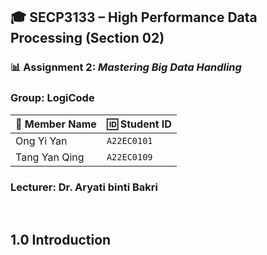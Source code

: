 ## 🎓 SECP3133 – High Performance Data Processing (Section 02)

### 📊 Assignment 2: *Mastering Big Data Handling*

###  Group: **LogiCode**

| 👤 Member Name         | 🆔 Student ID   |
|------------------------|----------------|
| Ong Yi Yan       | `A22EC0101`     |
| Tang Yan Qing | `A22EC0109`     |
### Lecturer: Dr. Aryati binti Bakri

<br>

## 1.0 Introduction

